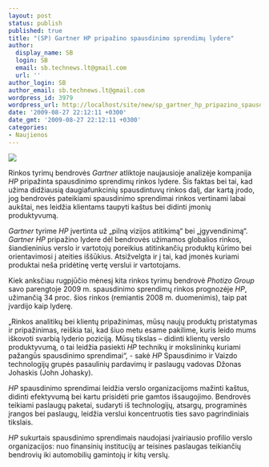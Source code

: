 ```yaml
---
layout: post
status: publish
published: true
title: "(SP) Gartner HP pripažino spausdinimo sprendimų lydere"
author:
  display_name: SB
  login: SB
  email: sb.technews.lt@gmail.com
  url: ''
author_login: SB
author_email: sb.technews.lt@gmail.com
wordpress_id: 3979
wordpress_url: http://localhost/site/new/sp_gartner_hp_pripazino_spausdinimo_sprendimu_lydere_/
date: '2009-08-27 22:12:11 +0300'
date_gmt: '2009-08-27 22:12:11 +0300'
categories:
- Naujienos
---
```


<div class="imgright"><img src="http://tbn1.google.com/images?q=tbn:6BrhJuWYbNKBdM:http://www.memorycity.com/shop/MBB/images/HP-PRINTERS_memory.jpg"  /></div>
<p>Rinkos tyrimų bendrovės  <i>Gartner</i> atliktoje naujausioje analizėje kompanija <i>HP</i> pripažinta spausdinimo sprendimų rinkos lydere. Šis faktas bei tai, kad užima didžiausią daugiafunkcinių spausdintuvų rinkos dalį, dar kartą įrodo, jog bendrovės pateikiami spausdinimo sprendimai rinkos vertinami labai aukštai, nes leidžia klientams taupyti kaštus bei didinti įmonių produktyvumą.</p>
<p><i>Gartner</i> tyrime <i>HP</i> įvertinta už „pilną vizijos atitikimą“ bei „įgyvendinimą“. <i>Gartner HP</i> pripažino lydere dėl bendrovės užimamos globalios rinkos, šiandieninius verslo ir vartotojų poreikius atitinkančių produktų kūrimo bei orientavimosi į ateities iššūkius. Atsižvelgta ir į tai, kad įmonės kuriami produktai neša pridėtinę vertę verslui ir vartotojams.</p>
<p>Kiek anksčiau rugpjūčio mėnesį  kita rinkos tyrimų bendrovė <i>Photizo Group</i> savo parengtoje 2009 m. spausdinimo sprendimų rinkos prognozėje <i>HP</i>, užimančią 34 proc. šios rinkos (remiantis 2008 m. duomenimis), taip pat įvardijo kaip lyderę.</p>
<p>„Rinkos analitikų bei klientų pripažinimas, mūsų naujų produktų pristatymas ir pripažinimas, reiškia tai, kad šiuo metu esame pakilime, kuris leido mums iškovoti svarbią lyderio poziciją. Mūsų tikslas – didinti klientų verslo produktyvumą, o tai leidžia pasiekti <i>HP</i> technikų ir mokslininkų kuriami pažangūs spausdinimo sprendimai“, - sakė <i>HP</i> Spausdinimo ir Vaizdo technologijų grupės pasaulinių pardavimų ir paslaugų vadovas Džonas Johaskis (John Johasky).</p>
<p><i>HP</i> spausdinimo sprendimai leidžia verslo organizacijoms mažinti kaštus, didinti efektyvumą bei kartu prisidėti prie gamtos išsaugojimo. Bendrovės teikiami paslaugų  paketai, sudaryti iš technologijų, atsargų, programinės įrangos bei paslaugų, leidžia verslui koncentruotis ties savo pagrindiniais tikslais.</p>
<p><i>HP</i> sukurtais spausdinimo sprendimais naudojasi įvairiausio profilio verslo organizacijos: nuo finansinių institucijų ar teisines paslaugas teikiančių bendrovių iki automobilių gamintojų ir kitų verslų.</p>

